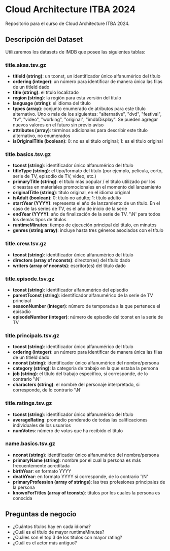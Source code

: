 # Cloud Architecture ITBA 2024

Repositorio para el curso de Cloud Architecture ITBA 2024.

## Descripción del Dataset

Utilizaremos los datasets de IMDB que posee las siguientes tablas:

### title.akas.tsv.gz
- **titleId (string)**: un tconst, un identificador único alfanumérico del título
- **ordering (integer)**: un número para identificar de manera única las filas de un titleId dado
- **title (string)**: el título localizado
- **region (string)**: la región para esta versión del título
- **language (string)**: el idioma del título
- **types (array)**: conjunto enumerado de atributos para este título alternativo. Uno o más de los siguientes: "alternative", "dvd", "festival", "tv", "video", "working", "original", "imdbDisplay". Se pueden agregar nuevos valores en el futuro sin previo aviso
- **attributes (array)**: términos adicionales para describir este título alternativo, no enumerados
- **isOriginalTitle (boolean)**: 0: no es el título original; 1: es el título original

### title.basics.tsv.gz
- **tconst (string)**: identificador único alfanumérico del título
- **titleType (string)**: el tipo/formato del título (por ejemplo, película, corto, serie de TV, episodio de TV, video, etc.)
- **primaryTitle (string)**: el título más popular / el título utilizado por los cineastas en materiales promocionales en el momento del lanzamiento
- **originalTitle (string)**: título original, en el idioma original
- **isAdult (boolean)**: 0: título no adulto; 1: título adulto
- **startYear (YYYY)**: representa el año de lanzamiento de un título. En el caso de las series de TV, es el año de inicio de la serie
- **endYear (YYYY)**: año de finalización de la serie de TV. '\N' para todos los demás tipos de títulos
- **runtimeMinutes**: tiempo de ejecución principal del título, en minutos
- **genres (string array)**: incluye hasta tres géneros asociados con el título

### title.crew.tsv.gz
- **tconst (string)**: identificador único alfanumérico del título
- **directors (array of nconsts)**: director(es) del título dado
- **writers (array of nconsts)**: escritor(es) del título dado

### title.episode.tsv.gz
- **tconst (string)**: identificador alfanumérico del episodio
- **parentTconst (string)**: identificador alfanumérico de la serie de TV principal
- **seasonNumber (integer)**: número de temporada a la que pertenece el episodio
- **episodeNumber (integer)**: número de episodio del tconst en la serie de TV

### title.principals.tsv.gz
- **tconst (string)**: identificador único alfanumérico del título
- **ordering (integer)**: un número para identificar de manera única las filas de un titleId dado
- **nconst (string)**: identificador único alfanumérico del nombre/persona
- **category (string)**: la categoría de trabajo en la que estaba la persona
- **job (string)**: el título del trabajo específico, si corresponde, de lo contrario '\N'
- **characters (string)**: el nombre del personaje interpretado, si corresponde, de lo contrario '\N'

### title.ratings.tsv.gz
- **tconst (string)**: identificador único alfanumérico del título
- **averageRating**: promedio ponderado de todas las calificaciones individuales de los usuarios
- **numVotes**: número de votos que ha recibido el título

### name.basics.tsv.gz
- **nconst (string)**: identificador único alfanumérico del nombre/persona
- **primaryName (string)**: nombre por el cual la persona es más frecuentemente acreditada
- **birthYear**: en formato YYYY
- **deathYear**: en formato YYYY si corresponde, de lo contrario '\N'
- **primaryProfession (array of strings)**: las tres profesiones principales de la persona
- **knownForTitles (array of tconsts)**: títulos por los cuales la persona es conocida

## Preguntas de negocio
* ¿Cuántos títulos hay en cada idioma?
* ¿Cuál es el título de mayor runtimeMinutes?
* ¿Cuáles son el top 3 de los títulos con mayor rating?
* ¿Cuál es el actor más antiguo?
